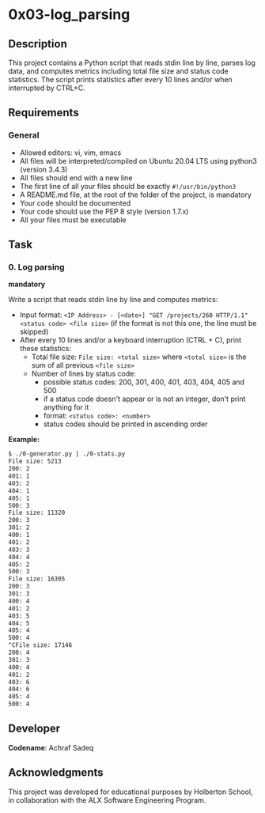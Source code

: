  # 0x03-log_parsing

## Description
This project contains a Python script that reads stdin line by line, parses log data, and computes metrics including total file size and status code statistics. The script prints statistics after every 10 lines and/or when interrupted by CTRL+C.

## Requirements
### General
- Allowed editors: vi, vim, emacs
- All files will be interpreted/compiled on Ubuntu 20.04 LTS using python3 (version 3.4.3)
- All files should end with a new line
- The first line of all your files should be exactly `#!/usr/bin/python3`
- A README.md file, at the root of the folder of the project, is mandatory
- Your code should be documented
- Your code should use the PEP 8 style (version 1.7.x)
- All your files must be executable

## Task
### 0. Log parsing
**mandatory**

Write a script that reads stdin line by line and computes metrics:

- Input format: `<IP Address> - [<date>] "GET /projects/260 HTTP/1.1" <status code> <file size>`
  (if the format is not this one, the line must be skipped)
- After every 10 lines and/or a keyboard interruption (CTRL + C), print these statistics:
  - Total file size: `File size: <total size>`
    where `<total size>` is the sum of all previous `<file size>`
  - Number of lines by status code:
    - possible status codes: 200, 301, 400, 401, 403, 404, 405 and 500
    - if a status code doesn't appear or is not an integer, don't print anything for it
    - format: `<status code>: <number>`
    - status codes should be printed in ascending order

**Example:**
```bash
$ ./0-generator.py | ./0-stats.py
File size: 5213
200: 2
401: 1
403: 2
404: 1
405: 1
500: 3
File size: 11320
200: 3
301: 2
400: 1
401: 2
403: 3
404: 4
405: 2
500: 3
File size: 16305
200: 3
301: 3
400: 4
401: 2
403: 5
404: 5
405: 4
500: 4
^CFile size: 17146
200: 4
301: 3
400: 4
401: 2
403: 6
404: 6
405: 4
500: 4
```
## **Developer**

**Codename**: Achraf Sadeq  

## **Acknowledgments**

This project was developed for educational purposes by Holberton School, in collaboration with the ALX Software Engineering Program.

